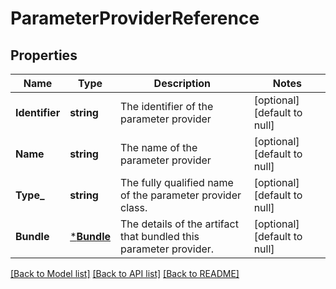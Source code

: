 # ParameterProviderReference

## Properties
Name | Type | Description | Notes
------------ | ------------- | ------------- | -------------
**Identifier** | **string** | The identifier of the parameter provider | [optional] [default to null]
**Name** | **string** | The name of the parameter provider | [optional] [default to null]
**Type_** | **string** | The fully qualified name of the parameter provider class. | [optional] [default to null]
**Bundle** | [***Bundle**](Bundle.md) | The details of the artifact that bundled this parameter provider. | [optional] [default to null]

[[Back to Model list]](../README.md#documentation-for-models) [[Back to API list]](../README.md#documentation-for-api-endpoints) [[Back to README]](../README.md)


